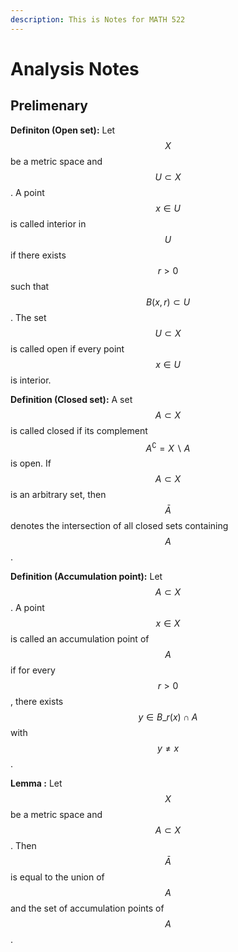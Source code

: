 ```yaml
---
description: This is Notes for MATH 522
---
```


# Analysis Notes

## Prelimenary

**Definiton (Open set):** Let $$X$$ be a metric space and $$U \subset X$$. A point $$x \in U$$ is called interior in $$U$$ if there exists $$r>0$$ such that $$B(x, r) \subset U$$. The set $$U \subset X$$ is called open if every point $$x \in U$$ is interior.

**Definition (Closed set):** A set $$A \subset X$$ is called closed if its complement $$A^{\complement}=X \backslash A$$ is open. If $$A \subset X$$ is an arbitrary set, then $$\bar{A}$$ denotes the intersection of all closed sets containing $$A$$.

**Definition (Accumulation point):** Let $$A \subset X$$. A point $$x \in X$$ is called an accumulation point of $$A$$ if for every $$r>0$$, there exists $$y \in B\_r(x) \cap A$$ with $$y \neq x$$.

**Lemma :** Let $$X$$ be a metric space and $$A \subset X$$. Then $$\bar{A}$$ is equal to the union of $$A$$ and the set of accumulation points of $$A$$.



